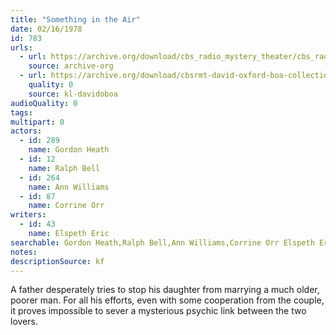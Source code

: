 ```yaml
---
title: "Something in the Air"
date: 02/16/1978
id: 783
urls: 
  - url: https://archive.org/download/cbs_radio_mystery_theater/cbs_radio_mystery_theater-0751-0800.zip/cbs_radio_mystery_theater-0751-0800%2Fcbsrmt_0783_something_in_the_air.mp3
    source: archive-org
  - url: https://archive.org/download/cbsrmt-david-oxford-boa-collection/CBSRMT-780216-0783-Something-in-the-Air-(128-48)_WBBM-JE-{BoA}.mp3
    quality: 0
    source: kl-davidoboa
audioQuality: 0
tags: 
multipart: 0
actors:  
  - id: 289
    name: Gordon Heath  
  - id: 12
    name: Ralph Bell  
  - id: 264
    name: Ann Williams  
  - id: 87
    name: Corrine Orr
writers:  
  - id: 43
    name: Elspeth Eric
searchable: Gordon Heath,Ralph Bell,Ann Williams,Corrine Orr Elspeth Eric
notes: 
descriptionSource: kf
---
```

A father desperately tries to stop his daughter from marrying a much older, poorer man. For all his efforts, even with some cooperation from the couple, it proves impossible to sever a mysterious psychic link between the two lovers.